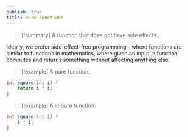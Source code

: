 ```yaml
---
publish: true
title: Pure Functions
---
```

>[!summary] A function that does not have side effects.

Ideally, we prefer side-effect-free programming - where functions are similar to functions in mathematics, where given an input, a function computes and returns something without affecting anything else.

> [!example] A pure function:
```Java
int square(int i) {
	return i * i;
}
```
> [!example] A impure function:
```Java
int square(int i) {
	i * i;
}
```

